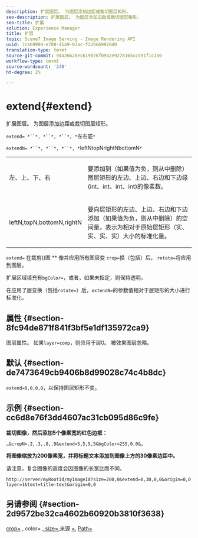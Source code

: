 ```yaml
---
description: 扩展图层。 为图层添加边距或裁切图层矩形。
seo-description: 扩展图层。 为图层添加边距或裁切图层矩形。
seo-title: 扩展
solution: Experience Manager
title: 扩展
topic: Scene7 Image Serving - Image Rendering API
uuid: 7ca69994-e788-41a9-93ac-f22b6b9920d0
translation-type: tm+mt
source-git-commit: 94a26628ec619076f0942e9278165cc591f1c150
workflow-type: tm+mt
source-wordcount: '248'
ht-degree: 2%

---
```



# extend{#extend}

扩展图层。 为图层添加边距或裁切图层矩形。

`extend= *``*, *``*, *``*, *`左右底`*`

`extendN= *``*, *``*, *``*, *`leftNtopNrightNbottomN`*`

<table id="simpletable_1DCCD469712B423C8154630127DC5F54"> 
 <tr class="strow"> 
  <td class="stentry"> <p><span class="codeph"> <span class="varname"> 左、上、下、右</span></span> </p></td> 
  <td class="stentry"> <p>要添加到（如果值为负，则从中删除）图层矩形的左边、上边、右边和下边缘(int、int、int、int)的像素数。 </p></td> 
 </tr> 
 <tr class="strow"> 
  <td class="stentry"> <p><span class="codeph"> <span class="varname"> leftN,topN,bottomN,rightN</span></span> </p></td> 
  <td class="stentry"> <p>要向层矩形的左边、上边、右边和下边添加（如果值为负，则从中删除）的空间量，表示为相对于原始层矩形（实、实、实、实）大小的标准化量。 </p></td> 
 </tr> 
</table>

`extend=` 在裁剪()图 ** 像并应用所有图层变 `crop=`换（包括）后， `rotate=`将应用到图层。

扩展区域填充有`bgColor=`，或者，如果未指定，则保持透明。

在应用了层变换（包括`rotate=`）后，`extendN=`的参数值相对于层矩形的大小进行标准化。

## 属性 {#section-8fc94de871f841f3bf5e1df135972ca9}

图层属性。 如果`layer=comp`，则应用于层0。 被效果图层忽略。

## 默认 {#section-de7473649cb9406b8d99028c74c4b8dc}

`extend=0,0,0,0`，以保持图层矩形不变。

## 示例 {#section-cc6d8e76f3dd4607ac31cb095d86c9fe}

**裁切图像，然后添加5个像素宽的红色边框：**

`…&cropN=.2,.3,.8,.9&extend=5,5,5,5&bgColor=255,0,0&…`

**将图像缩放为200像素宽，并将标题文本添加到图像上方的30像素边距中。**

请注意，复合图像的高度会因图像的长宽比而不同。

`http://server/myRootId/myImageId?size=200,0&extend=0,30,0,0&origin=0,0 layer=1&text=title-text&origin=0,0`

## 另请参阅 {#section-2d9572be32ca4602b60920b3810f3638}

[crop=](../../../../../is-api/http-ref/image-serving-api-ref/c-http-protocol-reference/c-command-reference/r-crop.md#reference-6fd0f6399966446ab4425ce050572eab) , color= [, size=](/help/aem-is-ir-api/is-api/http-ref/image-serving-api-ref/c-http-protocol-reference/c-data-types/r-is-http-color.md),来源 [=](../../../../../is-api/http-ref/image-serving-api-ref/c-http-protocol-reference/c-data-types/r-size.md#reference-04d383f32c7b4003bed9978cb854747b),  [](../../../../../is-api/http-ref/image-serving-api-ref/c-http-protocol-reference/c-command-reference/r-origin.md#reference-e11c7ac06e2240cc884c3fec98f05138) [Path=](../../../../../is-api/http-ref/image-serving-api-ref/c-http-protocol-reference/c-command-reference/r-clippath.md#reference-8139b1b52dc54749b51b109521ddf83d)
